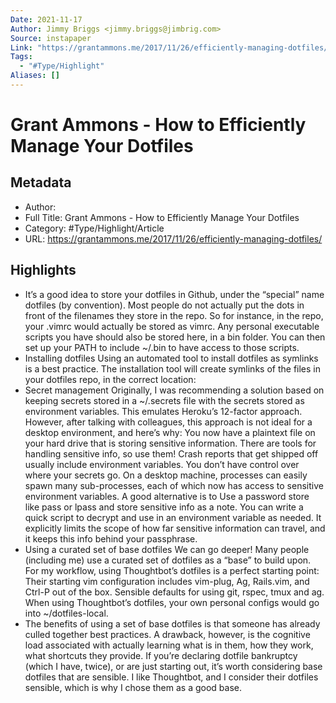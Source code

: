 ```yaml
---
Date: 2021-11-17
Author: Jimmy Briggs <jimmy.briggs@jimbrig.com>
Source: instapaper
Link: "https://grantammons.me/2017/11/26/efficiently-managing-dotfiles/"
Tags:
  - "#Type/Highlight"
Aliases: []
---
```


# Grant Ammons - How to Efficiently Manage Your Dotfiles

## Metadata

* Author: 
* Full Title: Grant Ammons - How to Efficiently Manage Your Dotfiles
* Category: #Type/Highlight/Article
* URL: https://grantammons.me/2017/11/26/efficiently-managing-dotfiles/

## Highlights

* It’s a good idea to store your dotfiles in Github, under the “special” name dotfiles (by convention). Most people do not actually put the dots in front of the filenames they store in the repo. So for instance, in the repo, your .vimrc would actually be stored as vimrc.
  Any personal executable scripts you have should also be stored here, in a bin folder. You can then set up your PATH to include ~/.bin to have access to those scripts.
* Installing dotfiles
  Using an automated tool to install dotfiles as symlinks is a best practice. The installation tool will create symlinks of the files in your dotfiles repo, in the correct location:
* Secret management
  Originally, I was recommending a solution based on keeping secrets stored in a ~/.secrets file with the secrets stored as environment variables. This emulates Heroku’s 12-factor approach. However, after talking with colleagues, this approach is not ideal for a desktop environment, and here’s why:
  You now have a plaintext file on your hard drive that is storing sensitive information. There are tools for handling sensitive info, so use them!
  Crash reports that get shipped off usually include environment variables. You don’t have control over where your secrets go.
  On a desktop machine, processes can easily spawn many sub-processes, each of which now has access to sensitive environment variables.
  A good alternative is to Use a password store like pass or lpass and store sensitive info as a note. You can write a quick script to decrypt and use in an environment variable as needed. It explicitly limits the scope of how far sensitive information can travel, and it keeps this info behind your passphrase.
* Using a curated set of base dotfiles
  We can go deeper! Many people (including me) use a curated set of dotfiles as a “base” to build upon. For my workflow, using Thoughtbot’s dotfiles is a perfect starting point:
  Their starting vim configuration includes vim-plug, Ag, Rails.vim, and Ctrl-P out of the box.
  Sensible defaults for using git, rspec, tmux and ag.
  When using Thoughtbot’s dotfiles, your own personal configs would go into ~/dotfiles-local.
* The benefits of using a set of base dotfiles is that someone has already culled together best practices. A drawback, however, is the cognitive load associated with actually learning what is in them, how they work, what shortcuts they provide. If you’re declaring dotfile bankruptcy (which I have, twice), or are just starting out, it’s worth considering base dotfiles that are sensible. I like Thoughtbot, and I consider their dotfiles sensible, which is why I chose them as a good base.
